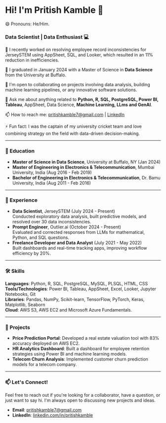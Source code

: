 
<!--
**pritish31/pritish31** is a ✨ _special_ ✨ repository because its `README.md` (this file) appears on your ## Hi there 👋

<!--
**pritishkamble7/pritishkamble7** is a ✨ _special_ ✨ repository because its `README.md` (this file) appears on your About Me section.

<!--
![Alt Text](all_images/55d4e012-b999-45ab-b9c7-8ebc91fff381.png)
![My Avatar](assets/avatar.png)
-->

# Hi! I'm Pritish Kamble 👋
😄 Pronouns: He/Him.  

### Data Scientist | Data Enthusiast 💻

🔭 I recently worked on resolving employee record inconsistencies for JerseySTEM using AppSheet, SQL, and Looker, which resulted in an 11% reduction in inefficiencies.

🌱 I graduated in January 2024 with a Master of Science in **Data Science** from the University at Buffalo.

👯 I'm open to collaborating on projects involving data analysis, building machine learning pipelines, or any innovative software solutions.  

💬 Ask me about anything related to **Python, R, SQL, PostgreSQL, Power BI, Tableau**, AppSheet, Data Science, **Machine Learning, LLms and GenAI**.

📫 How to reach me: pritishkamble7@gmail.com | [LinkedIn](https://www.linkedin.com/in/pritish-kamble)  

⚡ Fun fact: I was the captain of my university cricket team and love combining strategy on the field with data-driven decision-making.  

---

### 🏫 Education  
- **Master of Science in Data Science**, University at Buffalo, NY (Jan 2024)  
- **Master of Engineering in Electronics & Telecommunication**, Mumbai University, India (Aug 2016 - Feb 2019)
- **Bachelor of Engineering in Electronics & Telecommunication**, Dr. Bamu University, India (Aug 2011 - Feb 2016)
  
---

### 💼 Experience  
- **Data Scientist**, JerseySTEM (July 2024 - Present)  
  Conducted exploratory data analysis, built predictive models, and resolved over 30 data inconsistencies.  
- **Prompt Engineer**, Outlier.ai (October 2024 - Present)  
  Evaluated and corrected responses from LLMs for mathematical, Python, and SQL questions.  
- **Freelance Developer and Data Analyst** (July 2021 - May 2022)  
  Built dashboards and real-time tracking apps, improving workflow efficiency by 20%.  
  
---

### 🛠 Skills  
**Languages**: Python, R, SQL, PostgreSQL, MySQL, PLSQL, HTML, CSS  
**Tools/Technologies**: Power BI, Tableau, AppSheet, Excel, Looker, Jupyter Notebooks, Git  
**Libraries**: Pandas, NumPy, Scikit-learn, TensorFlow, PyTorch, Keras, Matplotlib, Seaborn  
**Cloud**: AWS S3, AWS EC2 and Microsoft Azure Fundamentals.

---

### 🚀 Projects  
- **Price Prediction Portal**: Developed a real estate valuation tool with 83% accuracy deployed on AWS EC2.  
- **HR Analytics Dashboard**: Built a dashboard for employee retention strategies using Power BI and machine learning models.  
- **Telecom Churn Analysis**: Implemented customer churn prediction models for a telecom company.  

---

### 📫 Let's Connect!  
Feel free to reach out if you're looking for a collaborator, have a question, or just want to say hi. I'm always open to discussing new projects and ideas.  
- **Email**: pritishkamble7@gmail.com  
- **LinkedIn**: [linkedin.com/in/pritishkamble](https://www.linkedin.com/in/pritishkamble/)  

